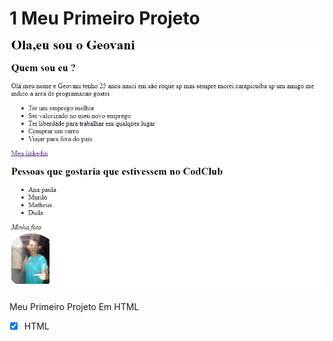 # 1 Meu Primeiro Projeto
 


<img src="wp.png" alt="exemplo imagem">


Meu Primeiro Projeto Em HTML

- [x] HTML
